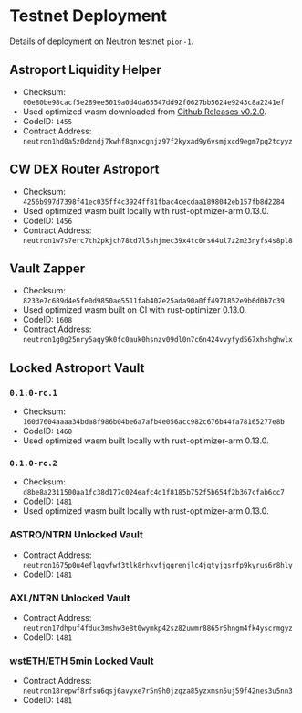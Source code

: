 # Testnet Deployment

Details of deployment on Neutron testnet `pion-1`.

## Astroport Liquidity Helper

- Checksum: `00e80be98cacf5e289ee5019a0d4da65547dd92f0627bb5624e9243c8a2241ef`
- Used optimized wasm downloaded from [Github Releases v0.2.0](https://github.com/apollodao/liquidity-helpers/releases/tag/v0.2.0).
- CodeID: `1455`
- Contract Address: `neutron1hd0a5z0dzndj7kwhf8qnxcgnjz97f2kyxad9y6vsmjxcd9egm7pq2tcyyz`

## CW DEX Router Astroport

- Checksum: `4256b997d7398f41ec035ff4c3924ff81fbac4cecdaa1898042eb157fb8d2284`
- Used optimized wasm built locally with rust-optimizer-arm 0.13.0.
- CodeID: `1456`
- Contract Address: `neutron1w7s7erc7th2pkjch78td7l5shjmec39x4tc0rs64ul7z2m23nyfs4s8pl8`

## Vault Zapper

- Checksum: `8233e7c689d4e5fe0d9850ae5511fab402e25ada90a0ff4971852e9b6d0b7c39`
- Used optimized wasm built on CI with rust-optimizer 0.13.0.
- CodeID: `1608`
- Contract Address: `neutron1g0g25nry5aqy9k0fc0auk0hsnzv09dl0n7c6n424vvyfyd567xhshghwlx`

## Locked Astroport Vault

### `0.1.0-rc.1`
- Checksum: `160d7604aaaa34bda8f986b04be6a7afb4e056acc982c676b44fa78165277e8b`
- CodeID: `1460`
- Used optimized wasm built locally with rust-optimizer-arm 0.13.0.

### `0.1.0-rc.2`
- Checksum: `d8be8a2311500aa1fc38d177c024eafc4d1f8185b752f5b654f2b367cfab6cc7`
- CodeID: `1481`
- Used optimized wasm built locally with rust-optimizer-arm 0.13.0.

### ASTRO/NTRN Unlocked Vault

- Contract Address: `neutron1675p0u4eflqgvfwf3tlk8rhkvfjggrenjlc4jqtyjgsrfp9kyrus6r8hly`
- CodeID: `1481`

### AXL/NTRN Unlocked Vault

- Contract Address: `neutron17dhpuf4fduc3mshw3e8t0wymkp42sz82uwmr8865r6hngm4fk4yscrmgyz`
- CodeID: `1481`

### wstETH/ETH 5min Locked Vault

- Contract Address: `neutron18repwf8rfsu6qsj6avyxe7r5n9h0jzqza85yzxmsn5uj59f42nes3u5nn3`
- CodeID: `1481`
